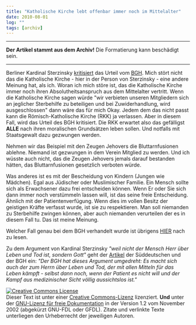 ```yaml
---
title: "Katholische Kirche lebt offenbar immer noch im Mittelalter"
date: 2010-08-01
log: ""
tags: [archiv]
---
```

<hr><b>Der Artikel stammt aus dem Archiv!</b> Die Formatierung kann beschädigt sein.<hr>

Berliner Kardinal Sterzinsky <a href="http://www.jesus.de/index.php?id=885&no_cache=1&tx_ttnews[tt_news]=169655">kritisiert</a> das Urteil vom <a href="http://www.spiegel.de/panorama/gesellschaft/0,1518,702945,00.html">BGH</a>. Mich stört nicht das die Katholische Kirche - hier in der Person von Sterzinsky - eine andere Meinung hat, als ich. Woran ich mich störe ist, das die Katholische Kirche immer noch ihren Absolutheitsanspruch aus dem Mittelalter vertritt.  Wenn die Katholische Kirche sagen würde "wir verbieten unseren Mitgliedern sich an jeglicher Sterbehilfe zu beteiligen und bei Zuwiderhandlung,  wird ausgeschlossen" dann wäre das für mich Okay. Jedem dem das nicht passt kann die Römisch-Katholische Kirche (RKK)  ja verlassen. Aber in diesem Fall, wird das Urteil des BGH kritisiert. Die RKK erwartet also das gefälligst <b>ALLE</b> nach ihren moralischen Grundsätzen leben sollen. Und notfalls mit Staatsgewalt dazu gezwungen werden. 

Nehmen wir das Beispiel mit den Zeugen Jehovers die Bluttarnfusionen ablehne. Niemand ist gezwungen in dem Verein Mitglied zu werden. Und ich wüsste auch nicht, das die Zeugen Jehovers jemals darauf bestanden hätten, das Bluttarnfusionen gesetzlich verboten würde. 

Was anderes ist es mit der Bescheidung von Kindern (Jungen wie Mädchen). Egal aus Jüdischer oder Muslimischer Familie. Ein Mensch sollte sich als Erwachsener dazu frei entscheiden können. Wenn Er oder Sie sich dann immer noch verstümmeln lassen will, ist das seine freie Entscheidung. Ähnlich mit der Patientenverfügung. Wenn dies im vollen Besitz der geistigen Kräfte verfasst wurde, ist sie zu respektieren.  Man soll niemanden zu Sterbehilfe zwingen können, aber auch niemanden verurteilen der es in diesem Fall tu. Das ist meine Meinung.

Welcher Fall genau bei dem BGH verhandelt wurde ist übrigens <a href="http://www.spiegel.de/panorama/gesellschaft/0,1518,698069,00.html">HIER</a> nach zu lesen.

Zu dem Argument von  Kardinal Sterzinsky <i>"weil nicht der Mensch Herr über Leben und Tod ist, sondern Gott"</i> geht der <a href="http://www.sueddeutsche.de/leben/kommentar-urteil-zur-sterbehilfe-sterben-und-sterben-lassen-1.965721">Artikel</a> der Süddeutschen und der BGH ein:
<i>"Der BGH hat dieses Argument umgedreht: Es macht sich auch der zum Herrn über Leben und Tod, der mit allen Mitteln für das Leben kämpft - selbst dann noch, wenn der Patient es nicht will und der Kampf aus medizinischer Sicht völlig aussichtslos ist."</i>



<a rel="license" href="http://creativecommons.org/licenses/by-sa/3.0/de/"><img alt="Creative Commons License" style="border-width: 0pt;" src="http://i.creativecommons.org/l/by-sa/3.0/de/88x31.png" /></a><br />
Dieser <span xmlns:dc="http://purl.org/dc/elements/1.1/" href="http://purl.org/dc/dcmitype/Text" rel="dc:type">Text</span> ist unter einer <a rel="license" href="http://creativecommons.org/licenses/by-sa/3.0/de/">Creative Commons-Lizenz</a> lizenziert. <b>Und</b> unter der <a href="http://de.wikipedia.org/wiki/GFDL">GNU-Lizenz f&uuml;r freie Dokumentation</a> in der Version 1.2 vom November 2002 (abgek&uuml;rzt GNU-FDL oder GFDL). Zitate und verlinkte Texte unterliegen den Urheberrecht der jeweiligen Autoren.
 
